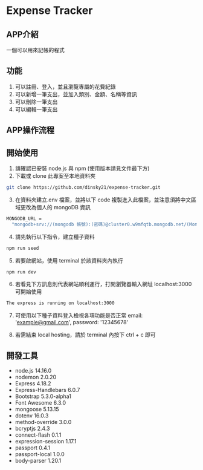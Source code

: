 # Expense Tracker

## APP介紹
一個可以用來記帳的程式

## 功能
1. 可以註冊、登入，並且瀏覽專屬的花費紀錄
2. 可以新增一筆支出，並加入類別、金額、名稱等資訊
3. 可以刪除一筆支出
4. 可以編輯一筆支出

## APP操作流程
## 開始使用

1. 請確認已安裝 node.js 與 npm (使用版本請見文件最下方)
2. 下載或 clone 此專案至本地資料夾

```bash
git clone https://github.com/dinsky21/expense-tracker.git
```

3. 在資料夾建立.env 檔案，並將以下 code 複製進入此檔案，並注意須將中文區域更改為個人的 mongoDB 資訊

```bash
MONGODB_URL =
  "mongodb+srv://(mongodb 帳號):(密碼)@cluster0.w9mfqtb.mongodb.net/(MongoDB資料庫名稱)?retryWrites=true&w=majority"
```

4. 請先執行以下指令，建立種子資料

```bash
npm run seed
```

5. 若要啟網站，使用 terminal 於該資料夾內執行

```bash
npm run dev
```

6. 若看見下方訊息則代表網站順利運行，打開瀏覽器輸入網址 localhost:3000 可開始使用

```bash
The express is running on localhost:3000
```
7. 可使用以下種子資料登入檢視各項功能是否正常
		email: 'example@gmail.com', password: '12345678'

8. 若需結束 local hosting，請於 terminal 內按下 ctrl + c 即可

## 開發工具

- node.js 14.16.0
- nodemon 2.0.20
- Express 4.18.2
- Express-Handlebars 6.0.7
- Bootstrap 5.3.0-alpha1
- Font Awesome 6.3.0
- mongoose 5.13.15
- dotenv 16.0.3
- method-override 3.0.0
- bcryptjs 2.4.3
- connect-flash 0.1.1
- expression-session 1.17.1
- passport 0.4.1
- passport-local 1.0.0
- body-parser 1.20.1
